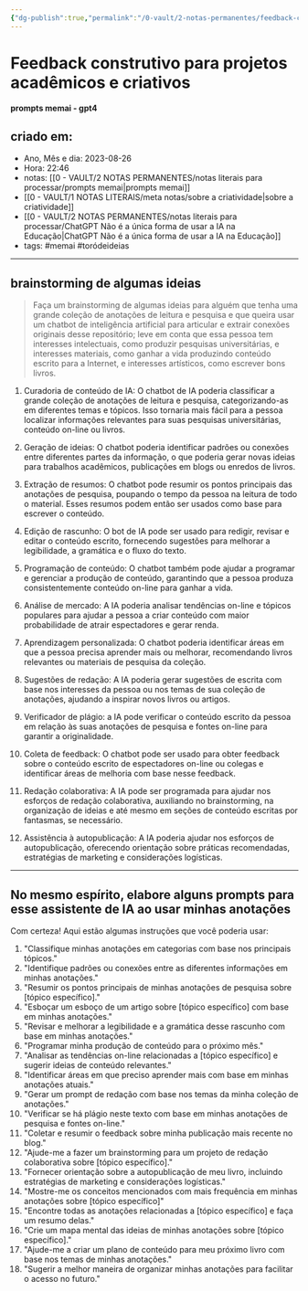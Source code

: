 ```yaml
---
{"dg-publish":true,"permalink":"/0-vault/2-notas-permanentes/feedback-construtivo-para-projetos-academicos-e-criativos/","tags":["permanente","memai","toródeideias"],"dgHomeLink":true,"dgShowLocalGraph":true,"dgShowFileTree":true,"dgEnableSearch":true,"noteIcon":""}
---
```


# Feedback construtivo para projetos acadêmicos e criativos
**prompts memai - gpt4**

## criado em: 
-  Ano, Mês e dia: 2023-08-26
- Hora: 22:46
- notas: [[0 - VAULT/2 NOTAS PERMANENTES/notas literais para processar/prompts memai\|prompts memai]]
- [[0 - VAULT/1 NOTAS LITERAIS/meta notas/sobre a criatividade\|sobre a criatividade]]
- [[0 - VAULT/2 NOTAS PERMANENTES/notas literais para processar/ChatGPT Não é a única forma de usar a IA na Educação\|ChatGPT Não é a única forma de usar a IA na Educação]]
- tags: #memai #toródeideias 
---
## brainstorming de algumas ideias

  >Faça um brainstorming de algumas ideias para alguém que tenha uma grande coleção de anotações de leitura e pesquisa e que queira usar um chatbot de inteligência artificial para articular e extrair conexões originais desse repositório; leve em conta que essa pessoa tem interesses intelectuais, como produzir pesquisas universitárias, e interesses materiais, como ganhar a vida produzindo conteúdo escrito para a Internet, e interesses artísticos, como escrever bons livros. 

1. Curadoria de conteúdo de IA: O chatbot de IA poderia classificar a grande coleção de anotações de leitura e pesquisa, categorizando-as em diferentes temas e tópicos. Isso tornaria mais fácil para a pessoa localizar informações relevantes para suas pesquisas universitárias, conteúdo on-line ou livros.

2. Geração de ideias: O chatbot poderia identificar padrões ou conexões entre diferentes partes da informação, o que poderia gerar novas ideias para trabalhos acadêmicos, publicações em blogs ou enredos de livros. 

3. Extração de resumos: O chatbot pode resumir os pontos principais das anotações de pesquisa, poupando o tempo da pessoa na leitura de todo o material. Esses resumos podem então ser usados como base para escrever o conteúdo.

4. Edição de rascunho: O bot de IA pode ser usado para redigir, revisar e editar o conteúdo escrito, fornecendo sugestões para melhorar a legibilidade, a gramática e o fluxo do texto.

5. Programação de conteúdo: O chatbot também pode ajudar a programar e gerenciar a produção de conteúdo, garantindo que a pessoa produza consistentemente conteúdo on-line para ganhar a vida.

6. Análise de mercado: A IA poderia analisar tendências on-line e tópicos populares para ajudar a pessoa a criar conteúdo com maior probabilidade de atrair espectadores e gerar renda.

7. Aprendizagem personalizada: O chatbot poderia identificar áreas em que a pessoa precisa aprender mais ou melhorar, recomendando livros relevantes ou materiais de pesquisa da coleção.

8. Sugestões de redação: A IA poderia gerar sugestões de escrita com base nos interesses da pessoa ou nos temas de sua coleção de anotações, ajudando a inspirar novos livros ou artigos.

9. Verificador de plágio: a IA pode verificar o conteúdo escrito da pessoa em relação às suas anotações de pesquisa e fontes on-line para garantir a originalidade.

10. Coleta de feedback: O chatbot pode ser usado para obter feedback sobre o conteúdo escrito de espectadores on-line ou colegas e identificar áreas de melhoria com base nesse feedback. 

11. Redação colaborativa: A IA pode ser programada para ajudar nos esforços de redação colaborativa, auxiliando no brainstorming, na organização de ideias e até mesmo em seções de conteúdo escritas por fantasmas, se necessário. 

12. Assistência à autopublicação: A IA poderia ajudar nos esforços de autopublicação, oferecendo orientação sobre práticas recomendadas, estratégias de marketing e considerações logísticas.

---

## No mesmo espírito, elabore alguns  prompts para esse assistente de IA ao usar minhas anotações

Com certeza! Aqui estão algumas instruções que você poderia usar:

1. "Classifique minhas anotações em categorias com base nos principais tópicos."
2. "Identifique padrões ou conexões entre as diferentes informações em minhas anotações."
3. "Resumir os pontos principais de minhas anotações de pesquisa sobre [tópico específico]."
4. "Esboçar um esboço de um artigo sobre [tópico específico] com base em minhas anotações."
5. "Revisar e melhorar a legibilidade e a gramática desse rascunho com base em minhas anotações."
6. "Programar minha produção de conteúdo para o próximo mês."
7. "Analisar as tendências on-line relacionadas a [tópico específico] e sugerir ideias de conteúdo relevantes."
8. "Identificar áreas em que preciso aprender mais com base em minhas anotações atuais."
9. "Gerar um prompt de redação com base nos temas da minha coleção de anotações."
10. "Verificar se há plágio neste texto com base em minhas anotações de pesquisa e fontes on-line."
11. "Coletar e resumir o feedback sobre minha publicação mais recente no blog."
12. "Ajude-me a fazer um brainstorming para um projeto de redação colaborativa sobre [tópico específico]."
13. "Fornecer orientação sobre a autopublicação de meu livro, incluindo estratégias de marketing e considerações logísticas."
14. "Mostre-me os conceitos mencionados com mais frequência em minhas anotações sobre [tópico específico]"
15. "Encontre todas as anotações relacionadas a [tópico específico] e faça um resumo delas."
16. "Crie um mapa mental das ideias de minhas anotações sobre [tópico específico]."
17. "Ajude-me a criar um plano de conteúdo para meu próximo livro com base nos temas de minhas anotações."
18. "Sugerir a melhor maneira de organizar minhas anotações para facilitar o acesso no futuro."